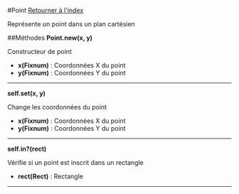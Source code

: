 #Point
[Retourner à l'index](README.md)

Représente un point dans un plan cartésien

##Méthodes
**Point.new(x, y)**

Constructeur de point  
*    **x(Fixnum)** : Coordonnées X du point
*    **y(Fixnum)** : Coordonnées Y du point
- - -

**self.set(x, y)**

Change les coordonnées du point   
*    **x(Fixnum)** : Coordonnées X du point
*    **y(Fixnum)** : Coordonnées Y du point
- - -

**self.in?(rect)**

Vérifie si un point est inscrit dans un rectangle  
*    **rect(Rect)** : Rectangle
- - -

